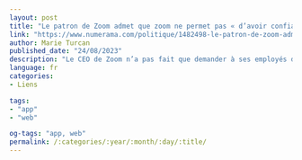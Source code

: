 ```yaml
---
layout: post
title: "Le patron de Zoom admet que zoom ne permet pas « d’avoir confiance » en ses collègues"
link: "https://www.numerama.com/politique/1482498-le-patron-de-zoom-admet-que-zoom-ne-permet-pas-davoir-confiance-en-ses-collegues.html"
author: Marie Turcan
published_date: "24/08/2023"
description: "Le CEO de Zoom n’a pas fait que demander à ses employés de cesser de télétravailler pour revenir au bureau régulièrement. Il leur a également expliqué pourquoi Zoom, son propre produit, ne serait pas suffisant pour créer une dynamique positive d’entreprise, et ne permettrait pas d’avoir des conversations sincères."
language: fr
categories:
- Liens

tags:
- "app"
- "web"

og-tags: "app, web"
permalink: /:categories/:year/:month/:day/:title/
---
```

